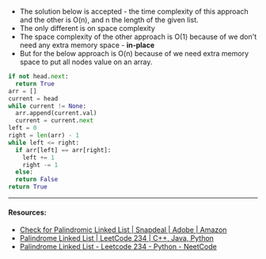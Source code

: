 * The solution below is accepted - the time complexity of this approach and the other is O(n), and n the length of the given list.
* The only different is on space complexity
* The space complexity of the other approach is O(1) because of we don't need any extra memory space - **in-place**
* But for the below approach is O(n) because of we need extra memory space to put all nodes value on an array.
```python
if not head.next:
  return True
arr = []
current = head
while current != None:
  arr.append(current.val)
  current = current.next
left = 0
right = len(arr) - 1
while left <= right:
  if arr[left] == arr[right]:
    left += 1
    right -= 1
  else:
  return False
return True
```

***
#### Resources:
- [Check for Palindromic Linked List | Snapdeal | Adobe | Amazon](https://www.youtube.com/watch?v=-DtNInqFUXs)
- [Palindrome Linked List | LeetCode 234 | C++, Java, Python](https://www.youtube.com/watch?v=H3J-HoGCVXs)
- [Palindrome Linked List - Leetcode 234 - Python - NeetCode](https://www.youtube.com/watch?v=yOzXms1J6Nk)
